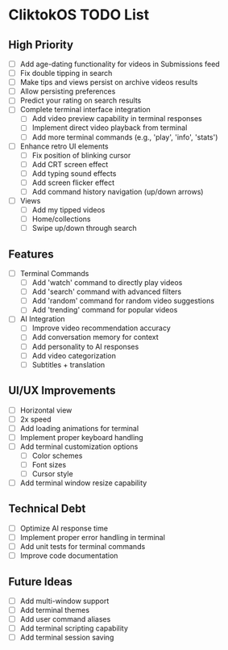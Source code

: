 # CliktokOS TODO List

## High Priority
- [ ] Add age-dating functionality for videos in Submissions feed
- [ ] Fix double tipping in search
- [ ] Make tips and views persist on archive videos results
- [ ] Allow persisting preferences
- [ ] Predict your rating on search results
- [ ] Complete terminal interface integration
  - [ ] Add video preview capability in terminal responses
  - [ ] Implement direct video playback from terminal
  - [ ] Add more terminal commands (e.g., 'play', 'info', 'stats')
- [ ] Enhance retro UI elements
  - [ ] Fix position of blinking cursor
  - [ ] Add CRT screen effect
  - [ ] Add typing sound effects
  - [ ] Add screen flicker effect
  - [ ] Add command history navigation (up/down arrows)
- [ ] Views
  - [ ] Add my tipped videos
  - [ ] Home/collections
  - [ ] Swipe up/down through search
## Features
- [ ] Terminal Commands
  - [ ] Add 'watch' command to directly play videos
  - [ ] Add 'search' command with advanced filters
  - [ ] Add 'random' command for random video suggestions
  - [ ] Add 'trending' command for popular videos
- [ ] AI Integration
  - [ ] Improve video recommendation accuracy
  - [ ] Add conversation memory for context
  - [ ] Add personality to AI responses
  - [ ] Add video categorization
  - [ ] Subtitles + translation

## UI/UX Improvements
- [ ] Horizontal view
- [ ] 2x speed
- [ ] Add loading animations for terminal
- [ ] Implement proper keyboard handling
- [ ] Add terminal customization options
  - [ ] Color schemes
  - [ ] Font sizes
  - [ ] Cursor style
- [ ] Add terminal window resize capability

## Technical Debt
- [ ] Optimize AI response time
- [ ] Implement proper error handling in terminal
- [ ] Add unit tests for terminal commands
- [ ] Improve code documentation

## Future Ideas
- [ ] Add multi-window support
- [ ] Add terminal themes
- [ ] Add user command aliases
- [ ] Add terminal scripting capability
- [ ] Add terminal session saving 